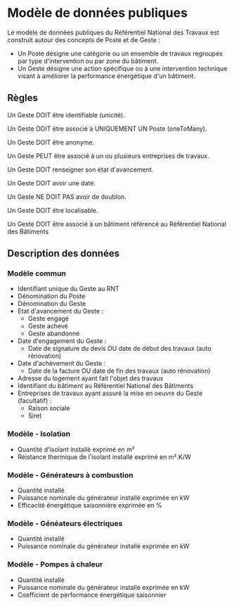 # Modèle de données publiques

Le modèle de données publiques du Référentiel National des Travaux est construit autour des concepts de Poste et de Geste :

- Un Poste désigne une catégorie ou un ensemble de travaux regroupés par type d'intervention ou par zone du bâtiment.
- Un Geste désigne une action spécifique ou à une intervention technique visant à améliorer la performance énergétique d'un bâtiment.

## Règles

Un Geste DOIT être identifiable (unicité).

Un Geste DOIT être associé à UNIQUEMENT UN Poste (oneToMany).

Un Geste DOIT être anonyme.

Un Geste PEUT être associé à un ou plusieurs entreprises de travaux.

Un Geste DOIT renseigner son état d'avancement.

Un Geste DOIT avoir une date.

Un Geste NE DOIT PAS avoir de doublon.

Un Geste DOIT être localisable.

Un Geste DOIT être associé à un bâtiment référencé au Référentiel National des Bâtiments

## Description des données

### Modèle commun

- Identifiant unique du Geste au RNT
- Dénomination du Poste
- Dénomination du Geste
- Etat d'avancement du Geste :
  - Geste engagé
  - Geste achevé
  - Geste abandonné
- Date d'engagement du Geste :
  - Date de signature du devis OU date de début des travaux (auto rénovation)
- Date d'achèvement du Geste :
  - Date de la facture OU date de fin des travaux (auto rénovation)
- Adresse du logement ayant fait l'objet des travaux
- Identifiant du bâtiment au Référentiel National des Bâtiments
- Entreprises de travaux ayant assuré la mise en oeuvre du Geste (facultatif) :
  - Raison sociale
  - Siret

### Modèle - Isolation

- Quantité d'isolant installé exprimé en m²
- Réistance thermique de l'isolant installé exprimé en m².K/W

### Modèle - Générateurs à combustion

- Quantité installé
- Puissance nominale du générateur installé exprimée en kW
- Efficacité énergétique saisonnière exprimée en %

### Modèle - Généateurs électriques

- Quantité installé
- Puissance nominale du générateur installé exprimée en kW

### Modèle - Pompes à chaleur

- Quantité installé
- Puissance nominale du générateur installé exprimée en kW
- Coefficient de performance énergétique saisonnier
